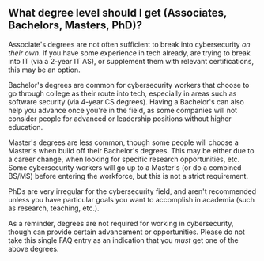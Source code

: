 ## What degree level should I get (Associates, Bachelors, Masters, PhD)?

Associate's degrees are not often sufficient to break into cybersecurity *on their own*. If you have some experience in tech already, are trying to break into IT (via a 2-year IT AS), or supplement them with relevant certifications, this may be an option.

Bachelor's degrees are common for cybersecurity workers that choose to go through college as their route into tech, especially in areas such as software security (via 4-year CS degrees). Having a Bachelor's can also help you advance once you're in the field, as some companies will not consider people for advanced or leadership positions without higher education.

Master's degrees are less common, though some people will choose a Master's when build off their Bachelor's degrees. This may be either due to a career change, when looking for specific research opportunities, etc. Some cybersecurity workers will go up to a Master's (or do a combined BS/MS) before entering the workforce, but this is not a strict requirement.

PhDs are very irregular for the cybersecurity field, and aren't recommended unless you have particular goals you want to accomplish in academia (such as research, teaching, etc.).

As a reminder, degrees are not required for working in cybersecurity, though can provide certain advancement or opportunities. Please do not take this single FAQ entry as an indication that you *must* get one of the above degrees.
